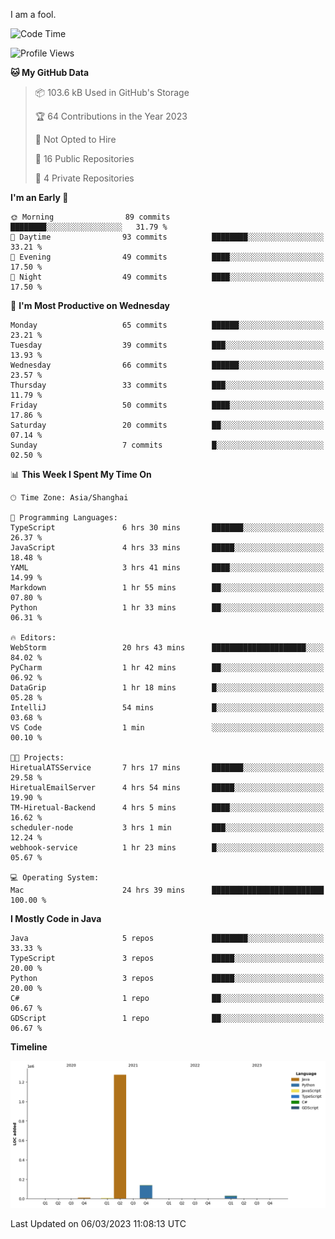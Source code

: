 I am a fool.

<!--START_SECTION:waka-->
![Code Time](http://img.shields.io/badge/Code%20Time-149%20hrs%2014%20mins-blue)

![Profile Views](http://img.shields.io/badge/Profile%20Views-25-blue)

**🐱 My GitHub Data** 

> 📦 103.6 kB Used in GitHub's Storage 
 > 
> 🏆 64 Contributions in the Year 2023
 > 
> 🚫 Not Opted to Hire
 > 
> 📜 16 Public Repositories 
 > 
> 🔑 4 Private Repositories 
 > 
**I'm an Early 🐤** 

```text
🌞 Morning                89 commits          ████████░░░░░░░░░░░░░░░░░   31.79 % 
🌆 Daytime                93 commits          ████████░░░░░░░░░░░░░░░░░   33.21 % 
🌃 Evening                49 commits          ████░░░░░░░░░░░░░░░░░░░░░   17.50 % 
🌙 Night                  49 commits          ████░░░░░░░░░░░░░░░░░░░░░   17.50 % 
```
📅 **I'm Most Productive on Wednesday** 

```text
Monday                   65 commits          ██████░░░░░░░░░░░░░░░░░░░   23.21 % 
Tuesday                  39 commits          ███░░░░░░░░░░░░░░░░░░░░░░   13.93 % 
Wednesday                66 commits          ██████░░░░░░░░░░░░░░░░░░░   23.57 % 
Thursday                 33 commits          ███░░░░░░░░░░░░░░░░░░░░░░   11.79 % 
Friday                   50 commits          ████░░░░░░░░░░░░░░░░░░░░░   17.86 % 
Saturday                 20 commits          ██░░░░░░░░░░░░░░░░░░░░░░░   07.14 % 
Sunday                   7 commits           █░░░░░░░░░░░░░░░░░░░░░░░░   02.50 % 
```


📊 **This Week I Spent My Time On** 

```text
🕑︎ Time Zone: Asia/Shanghai

💬 Programming Languages: 
TypeScript               6 hrs 30 mins       ███████░░░░░░░░░░░░░░░░░░   26.37 % 
JavaScript               4 hrs 33 mins       █████░░░░░░░░░░░░░░░░░░░░   18.48 % 
YAML                     3 hrs 41 mins       ████░░░░░░░░░░░░░░░░░░░░░   14.99 % 
Markdown                 1 hr 55 mins        ██░░░░░░░░░░░░░░░░░░░░░░░   07.80 % 
Python                   1 hr 33 mins        ██░░░░░░░░░░░░░░░░░░░░░░░   06.31 % 

🔥 Editors: 
WebStorm                 20 hrs 43 mins      █████████████████████░░░░   84.02 % 
PyCharm                  1 hr 42 mins        ██░░░░░░░░░░░░░░░░░░░░░░░   06.92 % 
DataGrip                 1 hr 18 mins        █░░░░░░░░░░░░░░░░░░░░░░░░   05.28 % 
IntelliJ                 54 mins             █░░░░░░░░░░░░░░░░░░░░░░░░   03.68 % 
VS Code                  1 min               ░░░░░░░░░░░░░░░░░░░░░░░░░   00.10 % 

🐱‍💻 Projects: 
HiretualATSService       7 hrs 17 mins       ███████░░░░░░░░░░░░░░░░░░   29.58 % 
HiretualEmailServer      4 hrs 54 mins       █████░░░░░░░░░░░░░░░░░░░░   19.90 % 
TM-Hiretual-Backend      4 hrs 5 mins        ████░░░░░░░░░░░░░░░░░░░░░   16.62 % 
scheduler-node           3 hrs 1 min         ███░░░░░░░░░░░░░░░░░░░░░░   12.24 % 
webhook-service          1 hr 23 mins        █░░░░░░░░░░░░░░░░░░░░░░░░   05.67 % 

💻 Operating System: 
Mac                      24 hrs 39 mins      █████████████████████████   100.00 % 
```

**I Mostly Code in Java** 

```text
Java                     5 repos             ████████░░░░░░░░░░░░░░░░░   33.33 % 
TypeScript               3 repos             █████░░░░░░░░░░░░░░░░░░░░   20.00 % 
Python                   3 repos             █████░░░░░░░░░░░░░░░░░░░░   20.00 % 
C#                       1 repo              ██░░░░░░░░░░░░░░░░░░░░░░░   06.67 % 
GDScript                 1 repo              ██░░░░░░░░░░░░░░░░░░░░░░░   06.67 % 
```



**Timeline**

![Lines of Code chart](https://raw.githubusercontent.com/VeejaLiu/VeejaLiu/master/assets/bar_graph.png)


 Last Updated on 06/03/2023 11:08:13 UTC
<!--END_SECTION:waka-->
